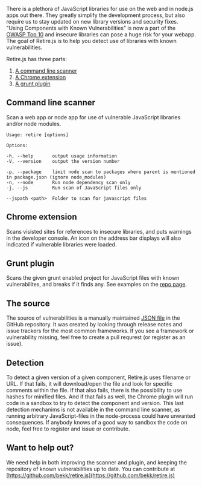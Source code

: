 There is a plethora of JavaScript libraries for use on the web and in node.js apps out there. They greatly simplify the development process, but also require us to stay updated on new library versions and security fixes. "Using Components with Known Vulnerabilities" is now a part of the 
[OWASP Top 10](https://www.owasp.org/index.php/Top_10_2013-A9-Using_Components_with_Known_Vulnerabilities) and insecure libraries can pose a huge risk for your webapp. The goal of Retire.js is to help you detect use of libraries with 
known vulnerabilities.

Retire.js has three parts:

1. [A command line scanner](https://github.com/bekk/retire.js/tree/master/node)
2. [A Chrome extension](https://github.com/bekk/retire.js/tree/master/chrome)
3. [A grunt plugin](https://github.com/bekk/grunt-retire)

Command line scanner
--------------------
Scan a web app or node app for use of vulnerable JavaScript libraries and/or node modules.
```
Usage: retire [options]

Options:

-h, --help       output usage information
-V, --version    output the version number

-p, --package    limit node scan to packages where parent is mentioned in package.json (ignore node_modules)
-n, --node       Run node dependency scan only
-j, --js         Run scan of JavaScript files only

--jspath <path>  Folder to scan for javascript files
```

Chrome extension
-------------
Scans visisted sites for references to insecure libraries, and puts warnings in the developer console. An icon on the address bar displays will also indicated if vulnerable libraries were loaded.

Grunt plugin
-------------
Scans the given grunt enabled project for JavaScript files with known vulnerabilites, and breaks if it finds any. See examples on the [repo page](https://github.com/bekk/grunt-retire).

The source
----------------
The source of vulnerabilities is a manually maintained [JSON file](https://github.com/bekk/retire.js/tree/master/repository) in the GitHub repository. It was created by looking through release notes and issue trackers for the most common frameworks. If you see a framework or vulnerability missing, feel free to create a pull requrest (or register as an issue).

Detection
---------------
To detect a given version of a given component, Retire.js uses filename or URL. If that fails, it will download/open the file and look for specific comments within the file. If that also fails, there is the possibility to use hashes for minified files. And if that fails as well, the Chrome plugin will run code in a sandbox to try to detect the component and version. This last detection mechanims is not available in the command line scanner, as running arbitrary JavaScript-files in the node-process could have unwanted consequences. If anybody knows of a good way to sandbox the code on node, feel free to register and issue or contribute.

Want to help out?
---------------------
We need help in both improving the scanner and plugin, and keeping the repository of known vulnerabilities up to date. You can contribute at [https://github.com/bekk/retire.js](https://github.com/bekk/retire.js)
